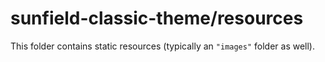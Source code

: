 # sunfield-classic-theme/resources

This folder contains static resources (typically an `"images"` folder as well).
